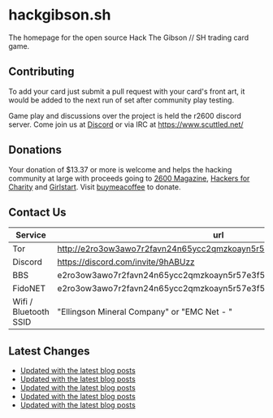 # hackgibson.sh
The homepage for the open source Hack The Gibson // SH trading card game.


## Contributing

To add your card just submit a pull request with your card's front art, it would be added to the next run of set after community play testing.

Game play and discussions over the project is held the r2600 discord server. Come join us at [Discord](https://discord.com/invite/9hABUzz) or via IRC at https://www.scuttled.net/


## Donations

Your donation of $13.37 or more is welcome and helps the hacking community at large with proceeds going to [2600 Magazine](https://2600.com/), [Hackers for Charity](https://hackersforcharity.org) and [Girlstart](https://girlstart.org).  Visit [buymeacoffee](https://www.buymeacoffee.com/hackgibson.sh) to donate.


## Contact Us

Service | url
-|-
Tor | http://e2ro3ow3awo7r2favn24n65ycc2qmzkoayn5r57e3f56nvjwdcgg32ad.onion
Discord | https://discord.com/invite/9hABUzz
BBS | e2ro3ow3awo7r2favn24n65ycc2qmzkoayn5r57e3f56nvjwdcgg32ad.onion:23
FidoNET | e2ro3ow3awo7r2favn24n65ycc2qmzkoayn5r57e3f56nvjwdcgg32ad.onion:24554
Wifi / Bluetooth SSID | "Ellingson Mineral Company" or "EMC Net - <fidonet address>"

## Latest Changes
<!-- BLOG-POST-LIST:START -->
- [Updated with the latest blog posts](https://github.com/DFW2600/hackgibson.sh/commit/34e7354946e771513801b8b415da9f3fbc2bfcac)
- [Updated with the latest blog posts](https://github.com/DFW2600/hackgibson.sh/commit/62feede9c5dfdfbd9fee8fe14058de3cce744e71)
- [Updated with the latest blog posts](https://github.com/DFW2600/hackgibson.sh/commit/92572bf4d4882742ff9f40975aa836a4e70ee3d3)
- [Updated with the latest blog posts](https://github.com/DFW2600/hackgibson.sh/commit/e2e6bedb4281773a9f1b72b5adc732e9274c14a8)
- [Updated with the latest blog posts](https://github.com/DFW2600/hackgibson.sh/commit/19e5dedb0b04f65cf5ed312e1bce120024567690)
<!-- BLOG-POST-LIST:END -->
